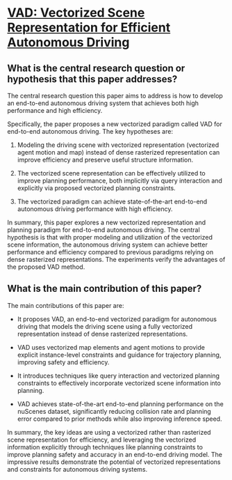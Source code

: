 # [VAD: Vectorized Scene Representation for Efficient Autonomous Driving](https://arxiv.org/abs/2303.12077)

## What is the central research question or hypothesis that this paper addresses?

 The central research question this paper aims to address is how to develop an end-to-end autonomous driving system that achieves both high performance and high efficiency. 

Specifically, the paper proposes a new vectorized paradigm called VAD for end-to-end autonomous driving. The key hypotheses are:

1) Modeling the driving scene with vectorized representation (vectorized agent motion and map) instead of dense rasterized representation can improve efficiency and preserve useful structure information. 

2) The vectorized scene representation can be effectively utilized to improve planning performance, both implicitly via query interaction and explicitly via proposed vectorized planning constraints.

3) The vectorized paradigm can achieve state-of-the-art end-to-end autonomous driving performance with high efficiency.

In summary, this paper explores a new vectorized representation and planning paradigm for end-to-end autonomous driving. The central hypothesis is that with proper modeling and utilization of the vectorized scene information, the autonomous driving system can achieve better performance and efficiency compared to previous paradigms relying on dense rasterized representations. The experiments verify the advantages of the proposed VAD method.


## What is the main contribution of this paper?

 The main contributions of this paper are:

- It proposes VAD, an end-to-end vectorized paradigm for autonomous driving that models the driving scene using a fully vectorized representation instead of dense rasterized representations. 

- VAD uses vectorized map elements and agent motions to provide explicit instance-level constraints and guidance for trajectory planning, improving safety and efficiency.

- It introduces techniques like query interaction and vectorized planning constraints to effectively incorporate vectorized scene information into planning.

- VAD achieves state-of-the-art end-to-end planning performance on the nuScenes dataset, significantly reducing collision rate and planning error compared to prior methods while also improving inference speed.

In summary, the key ideas are using a vectorized rather than rasterized scene representation for efficiency, and leveraging the vectorized information explicitly through techniques like planning constraints to improve planning safety and accuracy in an end-to-end driving model. The impressive results demonstrate the potential of vectorized representations and constraints for autonomous driving systems.
